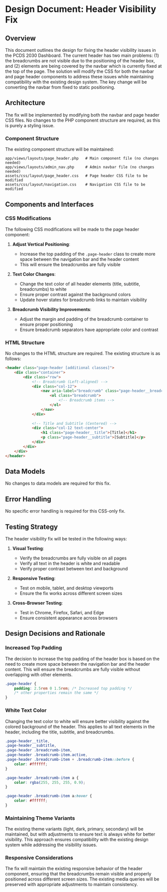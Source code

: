# Design Document: Header Visibility Fix

## Overview

This document outlines the design for fixing the header visibility issues in the PCDS 2030 Dashboard. The current header has two main problems: (1) the breadcrumbs are not visible due to the positioning of the header box, and (2) elements are being covered by the navbar which is currently fixed at the top of the page. The solution will modify the CSS for both the navbar and page header components to address these issues while maintaining compatibility with the existing design system. The key change will be converting the navbar from fixed to static positioning.

## Architecture

The fix will be implemented by modifying both the navbar and page header CSS files. No changes to the PHP component structure are required, as this is purely a styling issue.

### Component Structure

The existing component structure will be maintained:

```
app/views/layouts/page_header.php   # Main component file (no changes needed)
app/views/layouts/admin_nav.php     # Admin navbar file (no changes needed)
assets/css/layout/page_header.css   # Page header CSS file to be modified
assets/css/layout/navigation.css    # Navigation CSS file to be modified
```

## Components and Interfaces

### CSS Modifications

The following CSS modifications will be made to the page header component:

1. **Adjust Vertical Positioning**:
   - Increase the top padding of the `.page-header` class to create more space between the navigation bar and the header content
   - This will ensure the breadcrumbs are fully visible

2. **Text Color Changes**:
   - Change the text color of all header elements (title, subtitle, breadcrumbs) to white
   - Ensure proper contrast against the background colors
   - Update hover states for breadcrumb links to maintain visibility

3. **Breadcrumb Visibility Improvements**:
   - Adjust the margin and padding of the breadcrumb container to ensure proper positioning
   - Ensure breadcrumb separators have appropriate color and contrast

### HTML Structure

No changes to the HTML structure are required. The existing structure is as follows:

```html
<header class="page-header [additional classes]">
    <div class="container">
        <div class="row">
            <!-- Breadcrumb (Left-aligned) -->
            <div class="col-12">
                <nav aria-label="breadcrumb" class="page-header__breadcrumb">
                    <ol class="breadcrumb">
                        <!-- Breadcrumb items -->
                    </ol>
                </nav>
            </div>
            
            <!-- Title and Subtitle (Centered) -->
            <div class="col-12 text-center">
                <h1 class="page-header__title">[Title]</h1>
                <p class="page-header__subtitle">[Subtitle]</p>
            </div>
        </div>
    </div>
</header>
```

## Data Models

No changes to data models are required for this fix.

## Error Handling

No specific error handling is required for this CSS-only fix.

## Testing Strategy

The header visibility fix will be tested in the following ways:

1. **Visual Testing**:
   - Verify the breadcrumbs are fully visible on all pages
   - Verify all text in the header is white and readable
   - Verify proper contrast between text and background

2. **Responsive Testing**:
   - Test on mobile, tablet, and desktop viewports
   - Ensure the fix works across different screen sizes

3. **Cross-Browser Testing**:
   - Test in Chrome, Firefox, Safari, and Edge
   - Ensure consistent appearance across browsers

## Design Decisions and Rationale

### Increased Top Padding

The decision to increase the top padding of the header box is based on the need to create more space between the navigation bar and the header content. This will ensure the breadcrumbs are fully visible without overlapping with other elements.

```css
.page-header {
    padding: 2.5rem 0 1.5rem; /* Increased top padding */
    /* other properties remain the same */
}
```

### White Text Color

Changing the text color to white will ensure better visibility against the colored background of the header. This applies to all text elements in the header, including the title, subtitle, and breadcrumbs.

```css
.page-header__title,
.page-header__subtitle,
.page-header .breadcrumb-item,
.page-header .breadcrumb-item.active,
.page-header .breadcrumb-item + .breadcrumb-item::before {
    color: #ffffff;
}

.page-header .breadcrumb-item a {
    color: rgba(255, 255, 255, 0.9);
}

.page-header .breadcrumb-item a:hover {
    color: #ffffff;
}
```

### Maintaining Theme Variants

The existing theme variants (light, dark, primary, secondary) will be maintained, but with adjustments to ensure text is always white for better visibility. This approach ensures compatibility with the existing design system while addressing the visibility issues.

### Responsive Considerations

The fix will maintain the existing responsive behavior of the header component, ensuring that the breadcrumbs remain visible and properly positioned across different screen sizes. The existing media queries will be preserved with appropriate adjustments to maintain consistency.